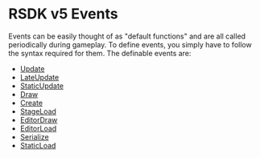 # RSDK v5 Events

Events can be easily thought of as "default functions" and are all called periodically during gameplay.
To define events, you simply have to follow the syntax required for them.
The definable events are:

- [Update](Update.md)
- [LateUpdate](LateUpdate.md)
- [StaticUpdate](StaticUpdate.md)
- [Draw](Draw.md)
- [Create](Create.md)
- [StageLoad](StageLoad.md)
- [EditorDraw](EditorDraw.md)
- [EditorLoad](EditorLoad.md)
- [Serialize](Serialize.md)
- [StaticLoad](StaticLoad.md)